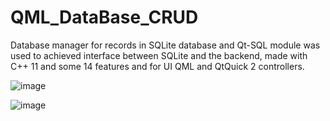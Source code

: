 # QML_DataBase_CRUD

Database manager for records in SQLite database and Qt-SQL module was used to achieved interface between SQLite and the backend, made with C++ 11 and some 14 features and for UI QML and QtQuick 2 controllers.

![image](https://user-images.githubusercontent.com/93591202/201938416-f382f4a3-ce5f-4acd-b2c9-24bb978edbe2.png)


![image](https://user-images.githubusercontent.com/93591202/201939148-a013fbaf-01ba-47e2-9094-08f8c2cdc59c.png)
